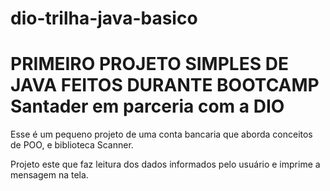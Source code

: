 # dio-trilha-java-basico

# PRIMEIRO PROJETO SIMPLES DE JAVA FEITOS DURANTE BOOTCAMP Santader em parceria com a DIO

Esse é um pequeno projeto de uma conta bancaria que aborda conceitos de POO, e biblioteca Scanner.

Projeto este que faz leitura dos dados informados pelo usuário e imprime a mensagem na tela.
